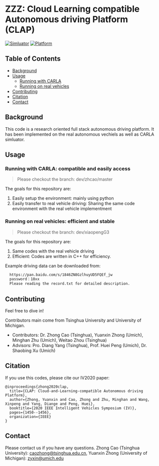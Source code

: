 # ZZZ: Cloud Learning compatible Autonomous driving Platform (CLAP)

[![Simluator](https://img.shields.io/badge/Simluator-Carla-blue)](https://github.com/carla-simulator/carla)
[![Platform](https://img.shields.io/badge/Supporting-ROS-orange)](https://www.ros.org/about-ros/)

## Table of Contents

- [Background](#background)
- [Usage](#usage)
  - [Running with CARLA](#CARLA)
  - [Running on real vehicles](#AV)
- [Contributing](#contributing)
- [Citation](#citation)
- [Contact](#contact)

## Background

This code is a research oriented full stack autonomous driving platform. 
It has been implemented on the real autonomous vechiels as well as CARLA simluator.


## Usage

### Running with CARLA: compatible and easily access

> Please checkout the branch: dev/zhcao/master

The goals for this repository are:

1. Easily setup the environment: mainly using python
2. Easily transfer to real vehicle driving: Sharing the same code environment with the real vehicle implementment

### Running on real vehicles: efficient and stable

> Please checkout the branch: dev/xiaopengG3

The goals for this repository are:

1. Same codes with the real vehicle driving
2. Efficient: Codes are written in C++ for efficiency.

Example driving data can be downloaded from:

```bash
  https://pan.baidu.com/s/1846ZN8GzlhuyUD5FQEf_jw
  password：18xx
  Please reading the record.txt for detailed description.
```

## Contributing

Feel free to dive in!

Contributors main come from Tsinghua University and University of Michigan.

- Contributors:
Dr. Zhong Cao (Tsinghua), Yuanxin Zhong (Umich), Minghan Zhu (Umich), Weitao Zhou (Tsinghua)
- Advisors:
Pro. Diang Yang (Tsinghua), Prof. Huei Peng (Umich), Dr. Shaobing Xu (Umich)

## Citation

If you use this codes, please cite our IV2020 paper:

```
@inproceedings{zhong2020clap,
  title={CLAP: Cloud-and-Learning-compatible Autonomous driving Platform},
  author={Zhong, Yuanxin and Cao, Zhong and Zhu, Minghan and Wang, Xinpeng and Yang, Diange and Peng, Huei},
  booktitle={2020 IEEE Intelligent Vehicles Symposium (IV)},
  pages={1450--1456},
  organization={IEEE} 
}
```

## Contact

Please contact us if you have any questions. Zhong Cao (Tsinghua University): caozhong@tsinghua.edu.cn, Yuanxin Zhong (University of Michigan): zyxin@umich.edu

